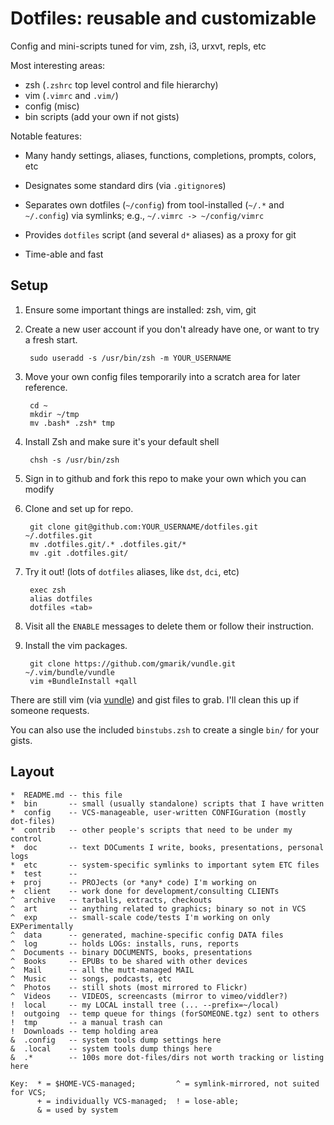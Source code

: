 # Dotfiles: reusable and customizable
Config and mini-scripts tuned for vim, zsh, i3, urxvt, repls, etc

Most interesting areas:

* zsh (`.zshrc` top level control and file hierarchy)
* vim (`.vimrc` and `.vim/`)
* config (misc)
* bin scripts (add your own if not gists)

Notable features:

* Many handy settings, aliases, functions, completions, prompts, colors, etc

* Designates some standard dirs (via `.gitignore`s)

* Separates own dotfiles (`~/config`) from tool-installed (`~/.*` and
  `~/.config`) via symlinks; e.g., `~/.vimrc -> ~/config/vimrc`

* Provides `dotfiles` script (and several `d*` aliases) as a proxy for git

* Time-able and fast

## Setup

1. Ensure some important things are installed: zsh, vim, git

1. Create a new user account if you don't already have one, or want to try a
   fresh start.

        sudo useradd -s /usr/bin/zsh -m YOUR_USERNAME

1. Move your own config files temporarily into a scratch area for later
   reference.

        cd ~
        mkdir ~/tmp
        mv .bash* .zsh* tmp

1. Install Zsh and make sure it's your default shell

        chsh -s /usr/bin/zsh

1. Sign in to github and fork this repo to make your own which you can modify

1. Clone and set up for repo.

        git clone git@github.com:YOUR_USERNAME/dotfiles.git ~/.dotfiles.git
        mv .dotfiles.git/.* .dotfiles.git/*
        mv .git .dotfiles.git/

1. Try it out! (lots of `dotfiles` aliases, like `dst`, `dci`, etc)

        exec zsh
        alias dotfiles
        dotfiles «tab»

1. Visit all the `ENABLE` messages to delete them or follow their instruction.

1. Install the vim packages.

        git clone https://github.com/gmarik/vundle.git ~/.vim/bundle/vundle
        vim +BundleInstall +qall

There are still vim (via [vundle](https://github.com/gmarik/Vundle.vim)) and
gist files to grab. I'll clean this up if someone requests.

You can also use the included `binstubs.zsh` to create a single `bin/` for
your gists.

## Layout

    *  README.md -- this file
    *  bin       -- small (usually standalone) scripts that I have written
    *  config    -- VCS-manageable, user-written CONFIGuration (mostly dot-files)
    *  contrib   -- other people's scripts that need to be under my control
    *  doc       -- text DOCuments I write, books, presentations, personal logs
    *  etc       -- system-specific symlinks to important sytem ETC files
    *  test      --
    +  proj      -- PROJects (or *any* code) I'm working on
    +  client    -- work done for development/consulting CLIENTs
    ^  archive   -- tarballs, extracts, checkouts
    ^  art       -- anything related to graphics; binary so not in VCS
    ^  exp       -- small-scale code/tests I'm working on only EXPerimentally
    ^  data      -- generated, machine-specific config DATA files
    ^  log       -- holds LOGs: installs, runs, reports
    ^  Documents -- binary DOCUMENTS, books, presentations
    ^  Books     -- EPUBs to be shared with other devices
    ^  Mail      -- all the mutt-managed MAIL
    ^  Music     -- songs, podcasts, etc
    ^  Photos    -- still shots (most mirrored to Flickr)
    ^  Videos    -- VIDEOS, screencasts (mirror to vimeo/viddler?)
    !  local     -- my LOCAL install tree (... --prefix=~/local)
    !  outgoing  -- temp queue for things (forSOMEONE.tgz) sent to others
    !  tmp       -- a manual trash can
    !  Downloads -- temp holding area
    &  .config   -- system tools dump settings here
    &  .local    -- system tools dump things here
    &  .*        -- 100s more dot-files/dirs not worth tracking or listing here

    Key:  * = $HOME-VCS-managed;         ^ = symlink-mirrored, not suited for VCS;
          + = individually VCS-managed;  ! = lose-able;
          & = used by system
